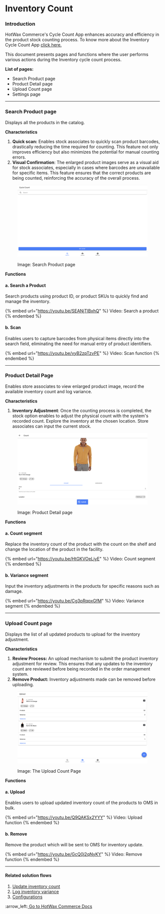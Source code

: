 # Inventory Count

### Introduction

HotWax Commerce's Cycle Count App enhances accuracy and efficiency in the product stock counting process. To know more about the Inventory Cycle Count App [click here.](https://www.hotwax.co/apps/inventory-cycle-count-app)

This document presents pages and functions where the user performs various actions during the Inventory cycle count process.



**List of pages:**

* Search Product page
* Product Detail page
* Upload Count page
* Settings page



***

### **Search Product page** <a href="#_ro7603c0etu6" id="_ro7603c0etu6"></a>

Displays all the products in the catalog.



**Characteristics**

1. **Quick scan:** Enables stock associates to quickly scan product barcodes, drastically reducing the time required for counting. This feature not only improves efficiency but also minimizes the potential for manual counting errors.
2. **Visual Confirmation**: The enlarged product images serve as a visual aid for stock associates, especially in cases where barcodes are unavailable for specific items. This feature ensures that the correct products are being counted, reinforcing the accuracy of the overall process.

<figure><img src="../.gitbook/assets/Search Product page.png" alt=""><figcaption><p>Image: Search Product page</p></figcaption></figure>



**Functions**

#### **a. Search a Product** <a href="#_ocjp335rlv8q" id="_ocjp335rlv8q"></a>

Search products using product ID, or product SKUs to quickly find and manage the inventory.

{% embed url="https://youtu.be/SEANjTlBxhQ" %}
Video: Search a product
{% endembed %}

#### b. Scan <a href="#_fjiqt9z3dvu2" id="_fjiqt9z3dvu2"></a>

Enables users to capture barcodes from physical items directly into the search field, eliminating the need for manual entry of product identifiers.

{% embed url="https://youtu.be/vyB2zpTzvPE" %}
Video: Scan function
{% endembed %}

***

### **Product Detail Page** <a href="#_2yrsfxitesuv" id="_2yrsfxitesuv"></a>

Enables store associates to view enlarged product image, record the available inventory count and log variance.



**Characteristics**

1. **Inventory Adjustment**: Once the counting process is completed, the stock option enables to adjust the physical count with the system's recorded count. Explore the inventory at the chosen location. Store associates can input the current stock.



<figure><img src="../.gitbook/assets/The Product Detail page.png" alt=""><figcaption><p>Image: Product Detail page</p></figcaption></figure>



**Functions**

#### **a. Count segment** <a href="#_ocjp335rlv8q" id="_ocjp335rlv8q"></a>

Replace the inventory count of the product with the count on the shelf and change the location of the product in the facility.&#x20;

{% embed url="https://youtu.be/HtGKVOeLjyE" %}
Video: Count segment
{% endembed %}

#### **b. Variance segment** <a href="#_ocjp335rlv8q" id="_ocjp335rlv8q"></a>

Input the inventory adjustments in the products for specific reasons such as damage.

{% embed url="https://youtu.be/Cg3pRqpxGfM" %}
Video: Variance segment
{% endembed %}

***

### Upload Count page <a href="#_6fzg0rt7cxm4" id="_6fzg0rt7cxm4"></a>

Displays the list of all updated products to upload for the inventory adjustment.



**Characteristics**

1. **Review Process:** An upload mechanism to submit the product inventory adjustment for review. This ensures that any updates to the inventory count are reviewed before being recorded in the order management system.
2. **Remove Product:** Inventory adjustments made can be removed before uploading.

<figure><img src="../.gitbook/assets/The Upload Count page.png" alt=""><figcaption><p>Image: The Upload Count Page</p></figcaption></figure>

**Functions**

#### a. Upload <a href="#_fjiqt9z3dvu2" id="_fjiqt9z3dvu2"></a>

Enables users to upload updated inventory count of the products to OMS in bulk. &#x20;

{% embed url="https://youtu.be/Q9QAKSx2YYY" %}
Video: Upload function
{% endembed %}

#### b. Remove <a href="#_fjiqt9z3dvu2" id="_fjiqt9z3dvu2"></a>

Remove the product which will be sent to OMS for inventory update. &#x20;

{% embed url="https://youtu.be/GcQ0j2qNyKY" %}
Video: Remove function
{% endembed %}

***

#### **Related solution flows**

1. [Update inventory count](https://docs.hotwax.co/solution-flows/v/inventory-management/update-inventory-count)
2. [Log inventory variance](https://docs.hotwax.co/solution-flows/v/inventory-management/log-inventory-variance)
3. [Configurations](http://127.0.0.1:5000/o/l53nGvPQLhOHrKCP9HTG/s/PoTFyo0cPPGdyZu8kxeb/)



:arrow\_left:[ Go to HotWax Commerce Docs](http://127.0.0.1:5000/o/l53nGvPQLhOHrKCP9HTG/s/TefRnbhmBjhScpq172vl/)
